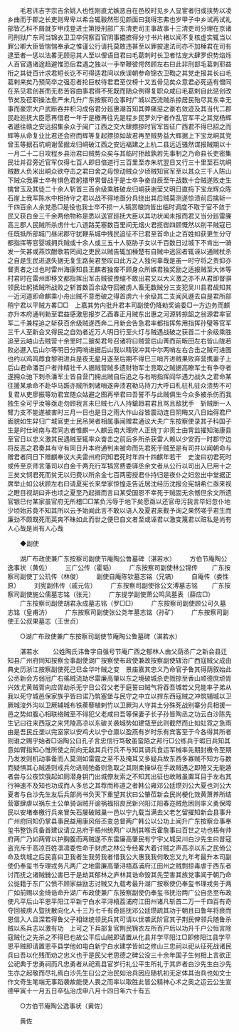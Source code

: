 <!-- { "loadSidebar": true } -->
　　毛君讳吉字宗吉余姚人也性刚直尤嫉恶自在邑校时见乡人显宦者归或挟势以凌乡曲而于郡之长吏则卑卑以希合辄毅然形见颜面曰我得志弗也岁甲子中乡试再试礼部皆乙科不屑就岁甲戍登进士第授刑部广东清吏司主事故事十三清吏司分理在京诸司刑狱广东司当锦衣卫卫卒伺察百官阴事攟摭得分寸书片楮以闻不复核虚实辄当以罪公卿大臣皆惴惴奉承之惟谨公行请托莫敢违甚至以罪披逮法司亦不加棰君在司有逮至者一惩以法畧无顾忌其人至以俚语目君曰毛葛刺时长卫者怙宠大肆罗织势焰烁人百官遇诸途趋避惟恐后君遇之独以一手举鞭彼愕然顾左右曰此非刑部毛葛刺耶益衔之其徒百计求君短长讫不可得适君间以疾误朝参命锦衣卫鞫之其党走报其长曰毛葛剌来矣乃预简卒之强忍者抡巨杖待君君至仅榜十又五骨见矣众意君必死适有僧同在系见君创甚而无悲苦容曲事君得不死既而随众例得复职众咸曰毛葛剌自此惩创改节矣及莅职操法愈严未几升广东按察司佥事时广城以西流贼杀掠居民殆尽其东幸无事而豪宗大户武断吞并积习成俗君分廵惠潮首知其弊痛惩之豪右敛迹及其当代二郡民赴廵抚大臣愿再借君一年于是檄再往先是程乡民罗刘宁者作乱官军平之其党杨辉者遯往赣之安远招集余众于闽广江西之交大肆摽掠时官军皆征广西君不得巳招之而辉等从命复业比君还会府而辉等复起摽掠如故君再至贼势益大辉据上下宝龙峒其党曾玉等据石坑峒谢莹据龙归峒破江西之安远福建之上杭二县远近骚然谍报贼期以十一月二十二日攻程乡县治君曰贼势众矣与其临时拒敌孰若先事制之乃命县长吏密集民壮并召旁近官军仅得七百人即日倍道行三百里至赤朱坑翌日又行三十里至石坑峒贼数人负米出峒众欲夺击之君曰舍之毋惊动贼众少顷贼知官军至以其众三千人陈山下贼众我寡士卒有惧色君躬擐甲冑督战于是士卒争奋自辰至午战数十合贼遂败走生擒曾玉及其徒二十余人斩首三百余级乘胜破龙归峒获谢莹又明日直捣下宝龙辉众陈石崖上我军陈水中相持守之君以战不得地亟分兵绕出其后贼莫测遂惊溃前后擒斩一千四百余人余党悉□是役也我士卒不损一人犒赏粮饷皆出临时调度不取于官不敛于民又获白金三千余两他物称是悉以送官廵抚大臣以其功状闻未报而君又当分廵雷廉高三郡人民贼所杀虏什七八道路芜塞数百里间无烟火君揽辔四顾慨然以削平贼寇已任既抵所部城门昼闭郡守犹鞭系城中残民追征不巳君至首命止之百姓如获更生分守都指挥等官婴城拥兵贼或十余人或三五十人驱胁子女以千百数日过城下不肯出一骑发一矢甚或燕饮酣歌若罔闻之吏民以贼告辄加棰楚有自贼中逃回者辄诬以通贼杖杀之自是生民进退失据无复生路矣君至叹曰此方之人独何辜哉是虽一时守将之责抑亦督责者之过也时雷州海康知县王麒者独奋不顾身众所嫉君独奖励之适报贼至大体等村君时在雷州即移文都指挥出军击贼彼畏缩不敢出君又以大义激之亦不从君即督骐领民壮躬抵贼所战败之斩首数百余级夺回被虏人畜无数贼分三支犯吴川县君觇知其一近河道即命麒乘小舟出贼不意悉破之得首虏六十余级其二支闻风遯去自是君所部稍宁君以平贼方畧□□　上嘉其劳内批升君本司副使仍降勑奖谕委□一方边务而麒亦升本府通判勑至君益感激思报岁乙酉春正月贼东出惠之河源转掠韶之翁源君率官军二千兼程追之斩获百余级贼遂西奔二月新会告急君率都指挥焦用指挥孙璧等官军三千人至新会又得民之自効者近万人明日行至火灯与贼遇战破之获首二十余级乘胜追至云岫山去贼营十余里时二皷矣君号召诸将曰贼营后山菁而前畈田左右皆山陇若败必遯入后山尔等明日分两哨进据后山我以精锐冲其中尔两哨左右合击之贼可进图也约以鸡鸣蓐食黎明进兵是夜无星月遂至后期不得巳三哨齐进贼果败弃营携妻子上后山君命潘百户者帅精壮千人据贼营贼多遗财物军士竞取之贼据高瞭军士有争夺者遂拥众驰下刺杀潘军士皆自营门拥出贼自后追之与右哨指挥阎华遇力战久之君命某往援某承命不赴华马踬亦贼所刺诸哨遂奔溃君勒马持刀大呼曰札驻札驻众溃势不可复君从吏廖振等劝君宜随众姑避之图再举君曰吾誓不与此贼俱生今众多被杀伤而我独生全可乎汝等亟走勿顾我言未巳贼七八人持鎗趋君君且骂且敌犹手　斩贼断一人臂力支不能遂被害时三月一日也是日之雨大作山谷皆震动连日阴晦又八日始得君尸面貌如生舁归广城官吏士民吊哭者相属事闻赠君通议大夫广东按察使录其子科国子生是时仕岭南与君同志者惟麒一人麒云南大理府人正统丁卯贡士由冑监擢知海康县至官日以忠义激其民遇贼至辄率众奋击之前后多所杀获雷人赖以少安而一时郡守边将反恶之君奏其有守有同日升本府通判未被命而先君死于贼至是有司并以闻朝命与赠君者同日下赠麒奉议大夫雷州府同知君死时年四十四麒年若干　史浚曰初君死时或传至京师言藩司以白金千两充行军犒赏费委驿丞余文者从公行以司出入巳用十之三矣文悯君死而贫无以归费以所余金七百两密授君仆持归是夜仆之妇忽出中堂据正席举止如公状顾左右曰请夏宪长来举家惊惶走告近居沈经历沈报佥宪胡希仁亟来视之瞪目视胡曰非也顷之夏至乃起揖而言曰某受国恩不幸死于贼固无余憾但余文所遗官银巳付某家虽官府无所稽□□某负污辱于地下矣愿亟以还官毋污我言毕妇忽仆地少顷始苏竟不知其所以云予始闻此言不敢以语人及夏君来觐予询之果然嗟乎君生而廉劲不颇既死而英爽不昧如此而世之便巳自文者至或诬君以激变蔑君以赃私是尚有人心哉是尚有人心哉 

　　◆副使 

　　湖广布政使兼广东按察司副使节庵陶公鲁墓碑（湛若水） 
　　方伯节庵陶公逸事状（黄佐） 
　　三广公传（霍韬） 
　　广东按察司副使林公锦传 
　　广东按察司副使丁公玑传（林俊） 
　　副使自庵陈钦墓志铭（兄镐） 
　　自庵传（娄性原） 
　　刘宪副伟传（戚元佐） 
　　广东按察司副使徐公文溥墓志铭 
　　广东按察司副使施公儒墓志铭（张元） 
　　广东提学副使萧公鸣凤墓表（薛应□） 
　　广东按察司副使胡君永成墓志铭（罗□□） 
　　广东按察司副使顾公可久墓志铭（皇甫汸） 
　　广东按察司副使张公尧年墓志铭（孙矿） 
　　广东按察司副使王公叔果墓志（王世贞） 

　　○湖广布政使兼广东按察司副使节庵陶公鲁墓碑（湛若水） 

　　湛若水 
　　公姓陶氏讳鲁字自强号节庵广西之郁林人由父荫丞广之新会县迁知县广州府同知按察佥事副使湖广按察使布政使兼故按察副使辖治广西寇贼父成由典史历浙江按察副使死己巳金华叶贼之变　景庙嘉其忠义乃命官子鲁其得荫叙始此公丞新会方弱冠广右徭贼流劫尽雷廉高肇以东之境破城杀吏戮掠至香山顺德庶顽胥兴效尤黄贼胥向应胥劫杀无宁日公召父老于庭誓曰贼气将吞吾城若父兄能率子弟从我以死守城邑保家族乎皆曰诺乃筑塞堡与民守之中立以捍东西寇贼之冲筑辅城以卫厥城浚外沟以卫厥辅城布铁蒺藜植剌竹以卫厥沟人守其土分殊死战别寨分兵相援一邑之势如腹心相联络贼至不得犯父老咸曰吾等保妻子长子孙皆陶丞之功云白沙陈先生记曰往来西寇之来凭陵高凉以东破关袭城势如建瓴至此则截然而止如虹霓之急雨由是吾民丘垄以完室家以安鸡犬以宁仓廪以盈燕有岁时乐有宾客至于今各得其所者则谁之赐乎始者□诣陶公曰孔子言忠信行笃敬虽蛮陌之邦行□公练兵于暇日兵知其意如臂指知心惟所使之前向无敌其兵行兵不与知其调兵食运军械率先期封檄令至期乃发发则机动事备而人莫测如雷霆之至不及掩耳又多疑兵故东西多寡贼不知方与数而疑惧其心贼遁则戒兵勿进贼弛备则急取之其刚柔操纵在手故贼遇之即殪又无能遁者尝与公夜饮俄起如厕潜身钥门出城僚友索之不知其出征也故贼虽置耳目于左右其行神速不及知也功成而人多忌之其荐而称道之者韩公雍邓公廷瓒刘公大夏也刘公大夏者与白沙先生友后兵部尚书负天下重望其状曰公肇莅新会民尚梗化效黄萧养所结营寨肆虐以祸东土公单骑诣贼开谕祸福招良民新兴阳江阳春迩贼危困则率义勇保障民以安堵奉檄行兵亲冒矢石屡破贼巢一邑以宁九载当满去父老乞留擢知新会县事升广州府同知仍掌县事民益用康风俗丕变总督两广韩公以公功上闻升广东按察佥事奉玺书整饬兵备首建议请立总府于梧州统两广以制其喉舌霍詹事曰百世之功也梧有帅府两广乃如两臂以护胸腹而两贼遂不东雷廉高肇民有宁宇乂城吴川白沙先生曰昔寇盗充斥于高凉百姓凛凛委性命于豺虎之林公专经畧大着讨贼之声高凉以东之民倚公命及筑城之后民喜曰卫我者生我劳我者惜我公大惠我我何敢忘又九年考最升本司副使仍奉玺书专理戎务凡两广之地雷廉高肇浔梧荔浦府江田州之贼剽掠毒虐于西东者讨而抚之诸贼雠公害巳于是劫其郁林之庐林其诰命毁其先茔害其族党事闻于朝乃命公徙籍于东广公愤不顾家益励志讨贼又九载考最升湖广按察使仍奉玺书理戎务于两广如前赐以金绮诰命升湖广布政使兼广东按察副使仍奉玺书抚治两广公自丞至布政使凡平后山平恩平阳江平新宁白水平浔梧荔浦府江田州诸凡斩首二万一千四百有奇夺回被虏人暨抚散向化人十三万七千有奇廵抚邓公廷瓒疏其功于朝且曰鲁年将衰而恩信入人且深若得鲁父子相继统领民兵其可请以世袭武阶官其子荆民俾领兵随鲁杀贼以系兵志以激有功　上可之下兵部复官荆民锦衣左所百户后以功升千户公恒言除寇贼化之先杀之不得巳也故公平后山贼即请置从化县并学平阳江□即修阳江县学平恩平贼即请置恩平县学他如电白新宁白水建学皆如之修山三忠祠以祀从征死战诸民兵曰吾以化残而劝之忠义也于是民父老思德之碑公没三十余年国子生何相上言欲正公祀典于忠勇祠而凡忠勇者从祀焉县官岁行礼公平生所礼于其庐者白沙先生白沙先生亦之起敬而尽礼焉白沙先生曰公之治民如治兵因应随机初无定体其治兵也如文士作文奇生笔端无事蹈袭故能使人畏之而率以取胜此皆公精神心术之奥之运云公生宣德甲寅十一月五日卒弘治戊申八月十四日年六十有五 

　　○方伯节庵陶公逸事状（黄佐） 

　　黄佐 
